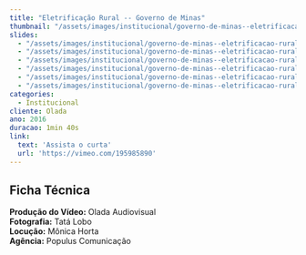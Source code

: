 ```yaml
---
title: "Eletrificação Rural -- Governo de Minas"
thumbnail: "/assets/images/institucional/governo-de-minas--eletrificacao-rural/preview-500x350.jpg"
slides:
  - "/assets/images/institucional/governo-de-minas--eletrificacao-rural/governo-de-minas--eletrificacao-rural (1).jpg"
  - "/assets/images/institucional/governo-de-minas--eletrificacao-rural/governo-de-minas--eletrificacao-rural (2).jpg"
  - "/assets/images/institucional/governo-de-minas--eletrificacao-rural/governo-de-minas--eletrificacao-rural (3).jpg"
  - "/assets/images/institucional/governo-de-minas--eletrificacao-rural/governo-de-minas--eletrificacao-rural (4).jpg"
  - "/assets/images/institucional/governo-de-minas--eletrificacao-rural/governo-de-minas--eletrificacao-rural (5).jpg"
  - "/assets/images/institucional/governo-de-minas--eletrificacao-rural/governo-de-minas--eletrificacao-rural (6).jpg"
categories:
  - Institucional
cliente: Olada
ano: 2016
duracao: 1min 40s
link:
  text: 'Assista o curta'
  url: 'https://vimeo.com/195985890'
---
```


## Ficha Técnica

**Produção do Vídeo:** Olada Audiovisual \
**Fotografia:** Tatá Lobo \
**Locução:** Mônica Horta \
**Agência:** Populus Comunicação